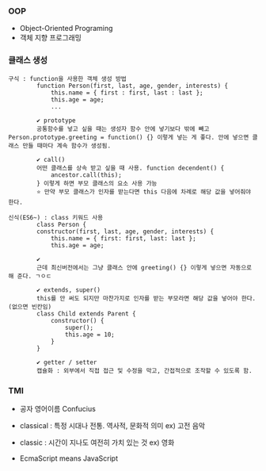 ### OOP
- Object-Oriented Programing
- 객체 지향 프로그래밍 

### 클래스 생성
    구식 : function을 사용한 객체 생성 방법
            function Person(first, last, age, gender, interests) {
                this.name = { first : first, last : last };
                this.age = age;
                ...

            ✔️ prototype
            공통함수를 넣고 싶을 때는 생성자 함수 안에 넣기보다 밖에 빼고 Person.prototype.greeting = function() {} 이렇게 넣는 게 좋다. 안에 넣으면 클래스 만들 때마다 계속 함수가 생성됨. 

            ✔️ call()
            어떤 클래스를 상속 받고 싶을 때 사용. function decendent() {
                ancestor.call(this);
            } 이렇게 하면 부모 클래스의 요소 사용 가능 
            ⭐ 만약 부모 클래스가 인자를 받는다면 this 다음에 차례로 해당 값을 넣어줘야 한다. 

    신식(ES6~) : class 키워드 사용 
            class Person {
            constructor(first, last, age, gender, interests) {
                this.name = { first: first, last: last };
                this.age = age;

            ✔️ 
            근데 최신버전에서는 그냥 클래스 안에 greeting() {} 이렇게 넣으면 자동으로 해 준다. ㄱㅇㄷ

            ✔️ extends, super()
            this를 안 써도 되지만 마찬가지로 인자를 받는 부모라면 해당 값을 넣어야 한다. (없으면 빈칸임)
            class Child extends Parent {
                constructor() {
                    super();
                    this.age = 10;
                }
            }

            ✔️ getter / setter 
            캡슐화 : 외부에서 직접 접근 및 수정을 막고, 간접적으로 조작할 수 있도록 함.


### TMI
- 공자 영어이름 Confucius 

- classical : 특정 시대나 전통. 역사적, 문화적 의미 ex) 고전 음악  
- classic : 시간이 지나도 여전히 가치 있는 것 ex) 영화 
- EcmaScript means JavaScript